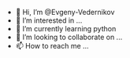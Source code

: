 - 👋 Hi, I’m @Evgeny-Vedernikov
- 👀 I’m interested in ...
- 🌱 I’m currently learning python
- 💞️ I’m looking to collaborate on ...
- 📫 How to reach me ...

<!---
Evgeny-Vedernikov/Evgeny-Vedernikov is a ✨ special ✨ repository because its `README.md` (this file) appears on your GitHub profile.
You can click the Preview link to take a look at your changes.
--->

